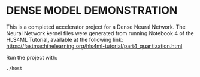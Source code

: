 # DENSE MODEL DEMONSTRATION

This is a completed accelerator project for a Dense Neural Network. The Neural Network kernel files were generated from running Notebook 4 of the HLS4ML Tutorial, available at the following link:
https://fastmachinelearning.org/hls4ml-tutorial/part4_quantization.html

Run the project with:
```bash
./host
```